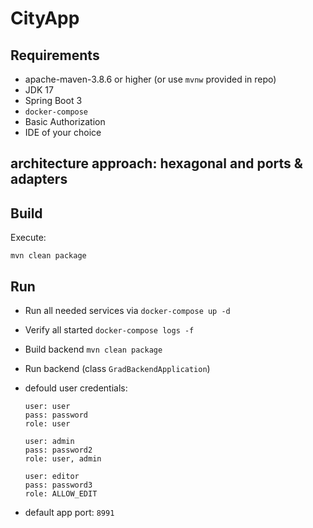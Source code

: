 # CityApp

## Requirements

- apache-maven-3.8.6 or higher (or use `mvnw` provided in repo)
- JDK 17
- Spring Boot 3
- `docker-compose`
- Basic Authorization
- IDE of your choice

## architecture approach: hexagonal and ports & adapters

## Build

Execute:

`mvn clean package`


## Run

* Run all needed services via `docker-compose up -d`

* Verify all started `docker-compose logs -f`

* Build backend `mvn clean package`

* Run backend (class `GradBackendApplication`)

* defould user credentials:

      user: user
      pass: password
      role: user
    
      user: admin
      pass: password2
      role: user, admin

      user: editor
      pass: password3
      role: ALLOW_EDIT

* default app port:  `8991`

